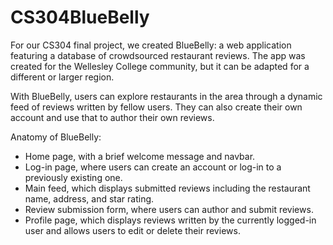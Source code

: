 # CS304BlueBelly
For our CS304 final project, we created BlueBelly: a web application featuring a database of crowdsourced restaurant reviews. The app was created for the Wellesley College community, but it can be adapted for a different or larger region. 

With BlueBelly, users can explore restaurants in the area through a dynamic feed of reviews written by fellow users. They can also create their own account and use that to author their own reviews. 

Anatomy of BlueBelly:
- Home page, with a brief welcome message and navbar.
- Log-in page, where users can create an account or log-in to a previously existing one.
- Main feed, which displays submitted reviews including the restaurant name, address, and star rating.
- Review submission form, where users can author and submit reviews.
- Profile page, which displays reviews written by the currently logged-in user and allows users to edit or delete their reviews.
